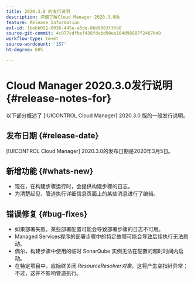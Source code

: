```yaml
---
title: 2020.3.0 的发行说明
description: 详细了解Cloud Manager 2020.3.0版
feature: Release Information
exl-id: 1bebb051-0936-445e-a5de-8bb9063f3fb8
source-git-commit: 4c977cdfbef438fdabd90ee104d98887f2467b49
workflow-type: tm+mt
source-wordcount: '157'
ht-degree: 60%

---
```


# Cloud Manager 2020.3.0发行说明 {#release-notes-for}

以下部分概述了 [!UICONTROL Cloud Manager] 2020.3.0 版的一般发行说明。

## 发布日期 {#release-date}

[!UICONTROL Cloud Manager] 2020.3.0的发布日期是2020年3月5日。

## 新增功能 {#whats-new}

* 现在，在构建步骤运行时，会提供构建步骤的日志。
* 为清楚起见，管道执行详细信息页面上的某些消息进行了编辑。

## 错误修复 {#bug-fixes}

* 如果部署失败，某些部署配置可能会导致部署步骤的日志不可用。
* Managed Services程序的部署步骤中的特定故障可能会导致后续执行无法启动。
* 偶尔，构建步骤中使用的临时 SonarQube 实例无法在配置的超时时间内启动。
* 在特定项目中，应始终关闭 *ResourceResolver对象*，这将产生空指针异常；不过，这并不影响管道执行。
